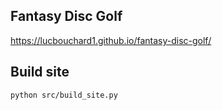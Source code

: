 ## Fantasy Disc Golf

https://lucbouchard1.github.io/fantasy-disc-golf/

## Build site

```
python src/build_site.py
```
